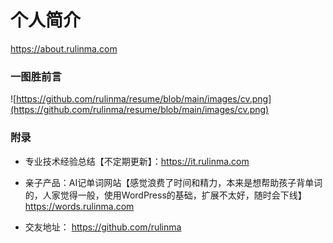 # 个人简介
<https://about.rulinma.com>



### 一图胜前言


![https://github.com/rulinma/resume/blob/main/images/cv.png](https://github.com/rulinma/resume/blob/main/images/cv.png)

<!--<img src="https://github.com/rulinma/resume/blob/main/images/cv.png" width="640" height=360 />
-->
### 附录

* 专业技术经验总结【不定期更新】：<https://it.rulinma.com>

* 亲子产品：AI记单词网站【感觉浪费了时间和精力，本来是想帮助孩子背单词的，人家觉得一般，使用WordPress的基础，扩展不太好，随时会下线】 <https://words.rulinma.com> 

* 交友地址： <https://github.com/rulinma>
